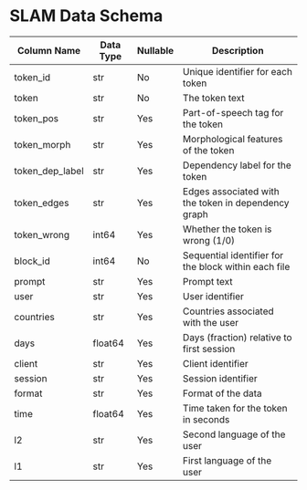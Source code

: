 # SLAM Data Schema

| Column Name     | Data Type | Nullable | Description |
|-----------------|-----------|----------|-------------|
| token_id | str | No | Unique identifier for each token |
| token | str | No | The token text |
| token_pos | str | Yes | Part-of-speech tag for the token |
| token_morph | str | Yes | Morphological features of the token |
| token_dep_label | str | Yes | Dependency label for the token |
| token_edges | str | Yes | Edges associated with the token in dependency graph |
| token_wrong | int64 | Yes | Whether the token is wrong (1/0) |
| block_id | int64 | No | Sequential identifier for the block within each file |
| prompt | str | Yes | Prompt text |
| user | str | Yes | User identifier |
| countries | str | Yes | Countries associated with the user |
| days | float64 | Yes | Days (fraction) relative to first session |
| client | str | Yes | Client identifier |
| session | str | Yes | Session identifier |
| format | str | Yes | Format of the data |
| time | float64 | Yes | Time taken for the token in seconds |
| l2 | str | Yes | Second language of the user |
| l1 | str | Yes | First language of the user |
